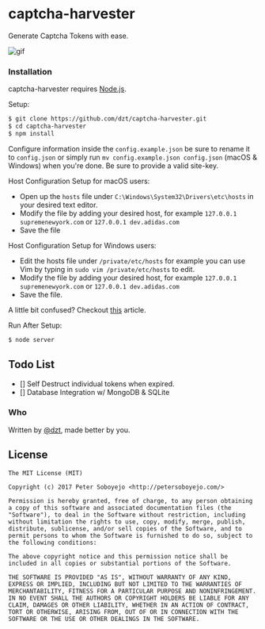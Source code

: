 # captcha-harvester
Generate Captcha Tokens with ease.

![gif](anim.gif)

### Installation

captcha-harvester requires [Node.js](http://nodejs.org/).

Setup:

```sh
$ git clone https://github.com/dzt/captcha-harvester.git
$ cd captcha-harvester
$ npm install
```

Configure information inside the `config.example.json` be sure to rename it to `config.json` or simply run `mv config.example.json config.json` (macOS & Windows) when you're done. Be sure to provide a valid site-key.

Host Configuration Setup for macOS users:
- Open up the `hosts` file under `C:\Windows\System32\Drivers\etc\hosts` in your desired text editor.
- Modify the file by adding your desired host, for example `127.0.0.1 supremenewyork.com` or `127.0.0.1 dev.adidas.com`
- Save the file

Host Configuration Setup for Windows users:
- Edit the hosts file under `/private/etc/hosts` for example you can use Vim by typing in `sudo vim /private/etc/hosts` to edit.
- Modify the file by adding your desired host, for example `127.0.0.1 supremenewyork.com` or `127.0.0.1 dev.adidas.com`
- Save the file.

A little bit confused? Checkout [this](https://support.rackspace.com/how-to/modify-your-hosts-file/) article.

Run After Setup:

```sh
$ node server
```

## Todo List
- [] Self Destruct individual tokens when expired.
- [] Database Integration w/ MongoDB & SQLite

### Who

Written by <a href="http://petersoboyejo.com/">@dzt</a>, made better by you.

## License

```
The MIT License (MIT)

Copyright (c) 2017 Peter Soboyejo <http://petersoboyejo.com/>

Permission is hereby granted, free of charge, to any person obtaining a copy of this software and associated documentation files (the "Software"), to deal in the Software without restriction, including without limitation the rights to use, copy, modify, merge, publish, distribute, sublicense, and/or sell copies of the Software, and to permit persons to whom the Software is furnished to do so, subject to the following conditions:

The above copyright notice and this permission notice shall be included in all copies or substantial portions of the Software.

THE SOFTWARE IS PROVIDED "AS IS", WITHOUT WARRANTY OF ANY KIND, EXPRESS OR IMPLIED, INCLUDING BUT NOT LIMITED TO THE WARRANTIES OF MERCHANTABILITY, FITNESS FOR A PARTICULAR PURPOSE AND NONINFRINGEMENT. IN NO EVENT SHALL THE AUTHORS OR COPYRIGHT HOLDERS BE LIABLE FOR ANY CLAIM, DAMAGES OR OTHER LIABILITY, WHETHER IN AN ACTION OF CONTRACT, TORT OR OTHERWISE, ARISING FROM, OUT OF OR IN CONNECTION WITH THE SOFTWARE OR THE USE OR OTHER DEALINGS IN THE SOFTWARE.
```
